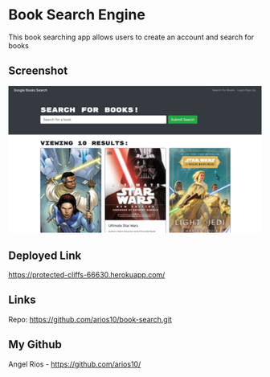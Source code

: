 # Book Search Engine

This book searching app allows users to create an account and search for books

## Screenshot

![Screenshot](client\public\test.png)

## Deployed Link

https://protected-cliffs-66630.herokuapp.com/

## Links

Repo: https://github.com/arios10/book-search.git

## My Github

Angel Rios - https://github.com/arios10/
